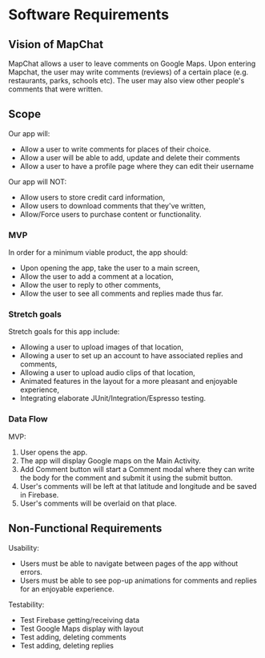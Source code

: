 # Software Requirements

## Vision of MapChat
MapChat allows a user to leave comments on Google Maps. Upon entering Mapchat, the user may write comments (reviews) of a certain place
(e.g. restaurants, parks, schools etc). The user may also view other people's comments that were written.

## Scope
Our app will:
- Allow a user to write comments for places of their choice. 
- Allow a user will be able to add, update and delete their comments
- Allow a user to have a profile page where they can edit their username

Our app will NOT: 
- Allow users to store credit card information,
- Allow users to download comments that they've written,
- Allow/Force users to purchase content or functionality. 

### MVP
In order for a minimum viable product, the app should: 
- Upon opening the app, take the user to a main screen,
- Allow the user to add a comment at a location,
- Allow the user to reply to other comments,
- Allow the user to see all comments and replies made thus far.

### Stretch goals
Stretch goals for this app include: 
- Allowing a user to upload images of that location,
- Allowing a user to set up an account to have associated replies and comments,
- Allowing a user to upload audio clips of that location,
- Animated features in the layout for a more pleasant and enjoyable experience,
- Integrating elaborate JUnit/Integration/Espresso testing.

### Data Flow
MVP: 
1. User opens the app. 
2. The app will display Google maps on the Main Activity. 
3. Add Comment button will start a Comment modal where they can write the body for the comment and submit it using the submit button.
3. User's comments will be left at that latitude and longitude and be saved in Firebase.
4. User's comments will be overlaid on that place.
 
## Non-Functional Requirements
Usability:
- Users must be able to navigate between pages of the app without errors.
- Users must be able to see pop-up animations for comments and replies for an enjoyable experience.

Testability: 
- Test Firebase getting/receiving data
- Test Google Maps display with layout
- Test adding, deleting comments
- Test adding, deleting replies